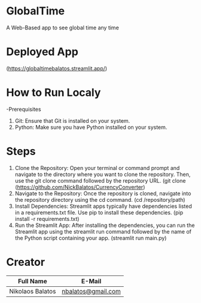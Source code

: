 # GlobalTime
A Web-Based app to see global time any time

# Deployed App
(https://globaltimebalatos.streamlit.app/)

# How to Run Localy
-Prerequisites
  1) Git: Ensure that Git is installed on your system.
  2) Python: Make sure you have Python installed on your system.

# Steps
  1) Clone the Repository: Open your terminal or command prompt and navigate to the directory where you want to clone the repository. Then, use the git clone command followed by the repository URL. (git clone (https://github.com/NickBalatos/CurrencyConverter)
  2) Navigate to the Repository: Once the repository is cloned, navigate into the repository directory using the cd command. (cd /repository/path)
  3) Install Dependencies: Streamlit apps typically have dependencies listed in a requirements.txt file. Use pip to install these dependencies. (pip install -r requirements.txt)
  4) Run the Streamlit App: After installing the dependencies, you can run the Streamlit app using the streamlit run command followed by the name of the Python script containing your app. (streamlit run main.py)

# Creator

| Full Name  | E-Mail |
| ------------- | ------------- |
| Nikolaos Balatos  | nbalatos@gmail.com  |
